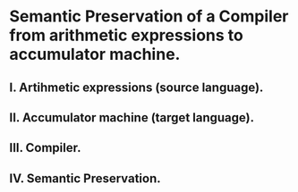 # Semantic Preservation of a Compiler from arithmetic expressions to accumulator machine.

## I. Artihmetic expressions (source language).

## II. Accumulator machine (target language).

## III. Compiler. 

## IV. Semantic Preservation.

